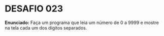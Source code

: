 # DESAFIO 023

**Enunciado:** Faça um programa que leia um número de 0 a 9999 e mostre na tela cada um dos dígitos separados.